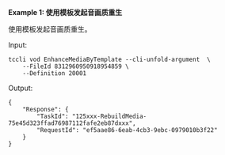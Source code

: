 **Example 1: 使用模板发起音画质重生**

使用模板发起音画质重生。

Input: 

```
tccli vod EnhanceMediaByTemplate --cli-unfold-argument  \
    --FileId 8312960950918954859 \
    --Definition 20001
```

Output: 
```
{
    "Response": {
        "TaskId": "125xxx-RebuildMedia-75e45d323ffad76987112fafe2eb87dxxx",
        "RequestId": "ef5aae86-6eab-4cb3-9ebc-0979010b3f22"
    }
}
```

